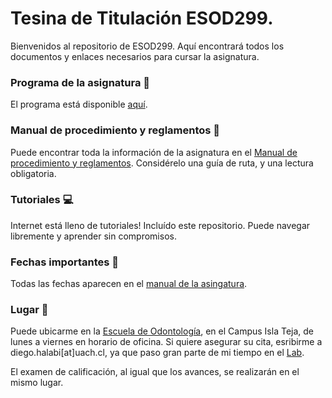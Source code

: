 # Tesina de Titulación ESOD299.

Bienvenidos al repositorio de ESOD299. Aquí encontrará todos los documentos y enlaces necesarios para cursar la asignatura.

### Programa de la asignatura 📕

El programa está disponible [aquí](programa.pdf).

### Manual de procedimiento y reglamentos 📓
Puede encontrar toda la información de la asignatura en el [Manual de procedimiento y reglamentos](manual.md).
Considérelo una guía de ruta, y una lectura obligatoria.

### Tutoriales 💻
Internet está lleno de tutoriales! Incluído este repositorio. Puede navegar libremente y aprender sin compromisos.

### Fechas importantes 📅
Todas las fechas aparecen en el [manual de la asingatura](https://github.com/diegohalabi/ESOD299/blob/master/manual.md#cronograma-de-actividades-y-evaluaciones).

### Lugar 🎯
Puede ubicarme en la [Escuela de Odontología](https://goo.gl/maps/dgvnZqpLpuB2), en el Campus Isla Teja, de lunes a viernes en horario de oficina.
Si quiere asegurar su cita, esribirme a diego.halabi[at]uach.cl, ya que paso gran parte de mi tiempo en el [Lab](http://cisne.uach.cl).

El examen de calificación, al igual que los avances, se realizarán en el mismo lugar.
